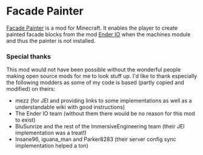 # Facade Painter

[Facade Painter]() is a mod for Minecraft. It enables the player to create painted facade blocks from the mod [Ender IO](https://minecraft.curseforge.com/projects/ender-io) when
the machines module and thus the painter is not installed.

### Special thanks

This mod would not have been possible without the wonderful people making open source mods for me to look stuff up. I'd like to thank especially the following modders as
some of my code is based (partly copied and modified) on theirs:

* mezz (for JEI and providing links to some implementations as well as a understandable wiki with good instructions)
* The Ender IO team (without them there would be no reason for this mod to exist)
* BluSunrize and the rest of the ImmersiveEngineering team (their JEI implementation was a treat!)
* Insane96, iguana_man and Parker8283 (their server config sync implementation helped a ton)